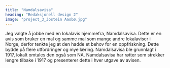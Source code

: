 ```yaml
---
title: "Namdalsavisa"
heading: "Redaksjonell design 2"
image: "project_3_Jostein Aasbø.jpg"
---
```


Jeg valgte å jobbe med en lokalavis hjemmefra, Namdalsavisa. Dette er en avis som bruker en mal og samme mal som mange andre lokalaviser i Norge, derfor tenkte jeg at den hadde et behov for en oppfriskning. Dette bydde på flere utfordringer og mye læring. Namdalsavisa ble grunnlagt i 1917, lokalt omtales den også som NA. Namdalsavisa har røtter som strekker lengre tilbake i 1917 og presenterer dette i hver utgave av avisen.
